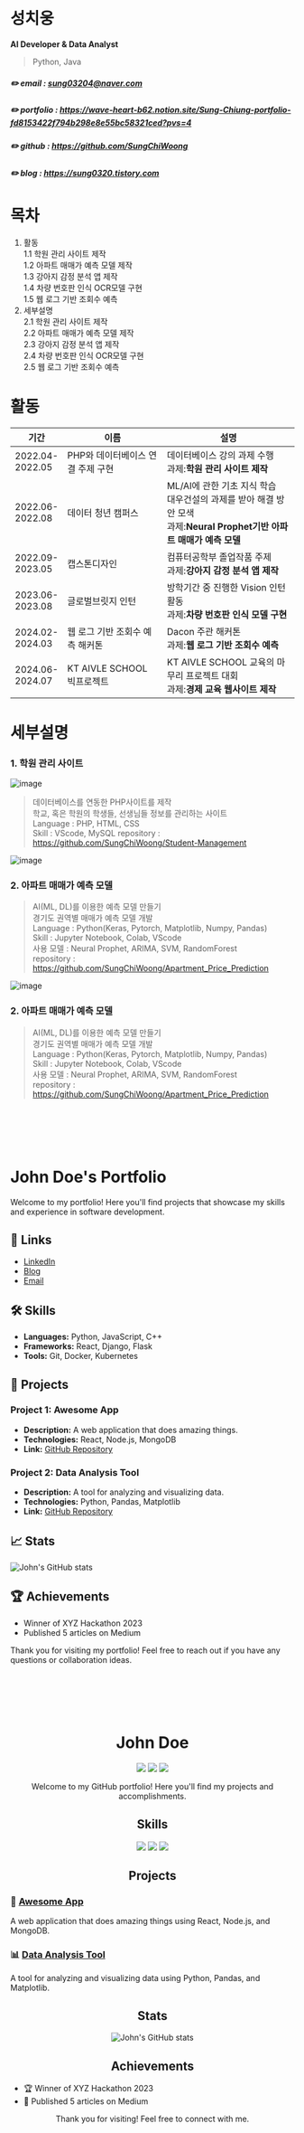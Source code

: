 # 성치웅

**AI Developer & Data Analyst**

>Python, Java

##### :pencil2: email : sung03204@naver.com
##### :pencil2: portfolio : https://wave-heart-b62.notion.site/Sung-Chiung-portfolio-fd8153422f794b298e8e55bc58321ced?pvs=4
##### :pencil2: github : https://github.com/SungChiWoong
##### :pencil2: blog : https://sung0320.tistory.com

# 목차
1. 활동
   <br>1.1 학원 관리 사이트 제작
   <br>1.2 아파트 매매가 예측 모델 제작
   <br>1.3 강아지 감정 분석 앱 제작
   <br>1.4 차량 번호판 인식 OCR모델 구현
   <br>1.5 웹 로그 기반 조회수 예측
2. 세부설명
   <br>2.1 학원 관리 사이트 제작
   <br>2.2 아파트 매매가 예측 모델 제작
   <br>2.3 강아지 감정 분석 앱 제작
   <br>2.4 차량 번호판 인식 OCR모델 구현
   <br>2.5 웹 로그 기반 조회수 예측

# 활동
|기간|이름|설명|
|------|---|---|
|2022.04-<br>2022.05|PHP와 데이터베이스 연결 주제 구현|데이터베이스 강의 과제 수행<br>과제:**학원 관리 사이트 제작**|
|2022.06-<br>2022.08|데이터 청년 캠퍼스|ML/AI에 관한 기초 지식 학습<br>대우건설의 과제를 받아 해결 방안 모색<br>과제:**Neural Prophet기반 아파트 매매가 예측 모델**|
|2022.09-<br>2023.05|캡스톤디자인|컴퓨터공학부 졸업작품 주제<br>과제:**강아지 감정 분석 앱 제작**|
|2023.06-<br>2023.08|글로벌브릿지 인턴|방학기간 중 진행한 Vision 인턴활동<br>과제:**차량 번호판 인식 모델 구현**|
|2024.02-<br>2024.03|웹 로그 기반 조회수 예측 해커톤|Dacon 주관 해커톤<br>과제:**웹 로그 기반 조회수 예측**|
|2024.06-<br>2024.07|KT AIVLE SCHOOL 빅프로젝트|KT AIVLE SCHOOL 교육의 마무리 프로젝트 대회<br>과제:**경제 교육 웹사이트 제작**|
   
# 세부설명

### 1. 학원 관리 사이트
![image](https://github.com/SungChiWoong/SungChiWoong/assets/123548388/ecb506c1-4081-4caf-9c77-7fafd1cd0dda)

> 데이터베이스를 연동한 PHP사이트를 제작<br>
> 학교, 혹은 학원의 학생들, 선생님들 정보를 관리하는 사이트<br>
> Language : PHP, HTML, CSS<br>
> Skill : VScode, MySQL
> repository : https://github.com/SungChiWoong/Student-Management<br>

![image](https://github.com/SungChiWoong/SungChiWoong/assets/123548388/ecb506c1-4081-4caf-9c77-7fafd1cd0dda)
### 2. 아파트 매매가 예측 모델
> AI(ML, DL)를 이용한 예측 모델 만들기<br>
> 경기도 권역별 매매가 예측 모델 개발<br>
> Language : Python(Keras, Pytorch, Matplotlib, Numpy, Pandas)<br>
> Skill : Jupyter Notebook, Colab, VScode<br>
> 사용 모델 : Neural Prophet, ARIMA, SVM, RandomForest<br>
> repository : https://github.com/SungChiWoong/Apartment_Price_Prediction<br>

![image](https://github.com/SungChiWoong/SungChiWoong/assets/123548388/ecb506c1-4081-4caf-9c77-7fafd1cd0dda)
### 2. 아파트 매매가 예측 모델
> AI(ML, DL)를 이용한 예측 모델 만들기<br>
> 경기도 권역별 매매가 예측 모델 개발<br>
> Language : Python(Keras, Pytorch, Matplotlib, Numpy, Pandas)<br>
> Skill : Jupyter Notebook, Colab, VScode<br>
> 사용 모델 : Neural Prophet, ARIMA, SVM, RandomForest<br>
> repository : https://github.com/SungChiWoong/Apartment_Price_Prediction<br>


<br><br><br><br>

# John Doe's Portfolio

Welcome to my portfolio! Here you'll find projects that showcase my skills and experience in software development.

## 🔗 Links
- [LinkedIn](https://www.linkedin.com/in/johndoe)
- [Blog](https://sung0320.tistory.com)
- [Email](sung03204@naver.com)

## 🛠️ Skills
- **Languages:** Python, JavaScript, C++
- **Frameworks:** React, Django, Flask
- **Tools:** Git, Docker, Kubernetes

## 📂 Projects

### Project 1: Awesome App
- **Description:** A web application that does amazing things.
- **Technologies:** React, Node.js, MongoDB
- **Link:** [GitHub Repository](https://github.com/johndoe/awesome-app)

### Project 2: Data Analysis Tool
- **Description:** A tool for analyzing and visualizing data.
- **Technologies:** Python, Pandas, Matplotlib
- **Link:** [GitHub Repository](https://github.com/johndoe/data-analysis-tool)

## 📈 Stats
![John's GitHub stats](https://github-readme-stats.vercel.app/api?username=johndoe&show_icons=true&theme=radical)

## 🏆 Achievements
- Winner of XYZ Hackathon 2023
- Published 5 articles on Medium

Thank you for visiting my portfolio! Feel free to reach out if you have any questions or collaboration ideas.





<br><br><br><br>
<h1 align="center">John Doe</h1>
<p align="center">
  <a href="https://www.linkedin.com/in/johndoe"><img src="https://img.shields.io/badge/LinkedIn-0A66C2?style=for-the-badge&logo=linkedin&logoColor=white"/></a>
  <a href="https://johndoe.github.io/blog"><img src="https://img.shields.io/badge/Blog-FFA500?style=for-the-badge&logo=blog&logoColor=white"/></a>
  <a href="mailto:johndoe@example.com"><img src="https://img.shields.io/badge/Email-D14836?style=for-the-badge&logo=gmail&logoColor=white"/></a>
</p>

<p align="center">Welcome to my GitHub portfolio! Here you'll find my projects and accomplishments.</p>

<h2 align="center">Skills</h2>
<p align="center">
  <img src="https://img.shields.io/badge/Python-3776AB?style=for-the-badge&logo=python&logoColor=white"/>
  <img src="https://img.shields.io/badge/JavaScript-F7DF1E?style=for-the-badge&logo=javascript&logoColor=black"/>
  <img src="https://img.shields.io/badge/C++-00599C?style=for-the-badge&logo=cplusplus&logoColor=white"/>
</p>

<h2 align="center">Projects</h2>

### 🚀 [Awesome App](https://github.com/johndoe/awesome-app)
A web application that does amazing things using React, Node.js, and MongoDB.

### 📊 [Data Analysis Tool](https://github.com/johndoe/data-analysis-tool)
A tool for analyzing and visualizing data using Python, Pandas, and Matplotlib.

<h2 align="center">Stats</h2>
<p align="center">
  <img src="https://github-readme-stats.vercel.app/api?username=johndoe&show_icons=true&theme=radical" alt="John's GitHub stats"/>
</p>

<h2 align="center">Achievements</h2>
<ul>
  <li>🏆 Winner of XYZ Hackathon 2023</li>
  <li>📝 Published 5 articles on Medium</li>
</ul>

<p align="center">Thank you for visiting! Feel free to connect with me.</p>

